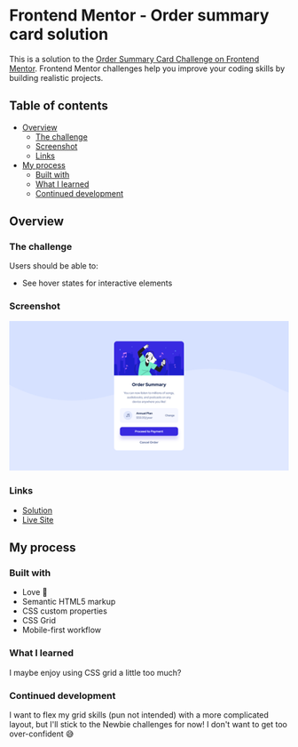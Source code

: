 # Frontend Mentor - Order summary card solution

This is a solution to the [Order Summary Card Challenge on Frontend Mentor](https://www.frontendmentor.io/challenges/order-summary-component-QlPmajDUj). Frontend Mentor challenges help you improve your coding skills by building realistic projects. 

## Table of contents

- [Overview](#overview)
  - [The challenge](#the-challenge)
  - [Screenshot](#screenshot)
  - [Links](#links)
- [My process](#my-process)
  - [Built with](#built-with)
  - [What I learned](#what-i-learned)
  - [Continued development](#continued-development)

## Overview

### The challenge

Users should be able to:

- See hover states for interactive elements

### Screenshot

![Order Summary Card Solution](./screenshot.png)

### Links

- [Solution](https://your-solution-url.com)
- [Live Site](https://your-live-site-url.com)

## My process

### Built with

- Love 💖
- Semantic HTML5 markup
- CSS custom properties
- CSS Grid
- Mobile-first workflow

### What I learned

I maybe enjoy using CSS grid a little too much? 

### Continued development

I want to flex my grid skills (pun not intended) with a more complicated layout, but I'll stick to the Newbie challenges for now! I don't want to get too over-confident 😅